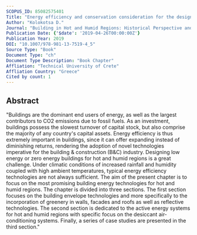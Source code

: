 ```yaml
---
SCOPUS_ID: 85082575401
Title: "Energy efficiency and conservation consideration for the design of buildings for hot and humid regions"
Author: "Kolokotsa D."
Journal: "Building in Hot and Humid Regions: Historical Perspective and Technological Advances"
Publication Date: {'$date': '2019-04-26T00:00:00Z'}
Publication Year: 2019
DOI: "10.1007/978-981-13-7519-4_5"
Source Type: "Book"
Document Type: "ch"
Document Type Description: "Book Chapter"
Affliation: "Technical University of Crete"
Affliation Country: "Greece"
Cited by count: 1
---
```


## Abstract
"Buildings are the dominant end users of energy, as well as the largest contributors to CO2 emissions due to fossil fuels. As an investment, buildings possess the slowest turnover of capital stock, but also comprise the majority of any country's capital assets. Energy efficiency is thus extremely important in buildings, since it can offer expanding instead of diminishing returns, rendering the adoption of novel technologies imperative for the building & construction (B&C) industry. Designing low energy or zero energy buildings for hot and humid regions is a great challenge. Under climatic conditions of increased rainfall and humidity coupled with high ambient temperatures, typical energy efficiency technologies are not always sufficient. The aim of the present chapter is to focus on the most promising building energy technologies for hot and humid regions. The chapter is divided into three sections. The first section focuses on the building envelope technologies and more specifically to the incorporation of greenery in walls, facades and roofs as well as reflective technologies. The second section is dedicated to the active energy systems for hot and humid regions with specific focus on the desiccant air-conditioning systems. Finally, a series of case studies are presented in the third section."
